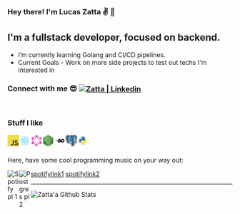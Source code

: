 ### Hey there! I'm Lucas Zatta ✌️ 🍃

## I'm a fullstack developer, focused on backend.
- I’m currently learning Golang and CI/CD pipelines.
- Current Goals - Work on more side projects to test out techs I'm interested in

### Connect with me 😎 [<img align="center" alt="Zatta | Linkedin" width="22px" src="https://cdn.jsdelivr.net/npm/simple-icons@v3/icons/linkedin.svg" />][linkedin]



<br />

### Stuff I like

<img align="left" alt="JavaScript" width="26px" src="https://raw.githubusercontent.com/github/explore/80688e429a7d4ef2fca1e82350fe8e3517d3494d/topics/javascript/javascript.png" />
<img align="left" alt="React" width="26px" src="https://raw.githubusercontent.com/github/explore/80688e429a7d4ef2fca1e82350fe8e3517d3494d/topics/react/react.png" />
<img align="left" alt="GraphQL" width="26px" src="https://raw.githubusercontent.com/github/explore/80688e429a7d4ef2fca1e82350fe8e3517d3494d/topics/graphql/graphql.png" />
<img align="left" alt="Node.js" width="26px" src="https://raw.githubusercontent.com/github/explore/80688e429a7d4ef2fca1e82350fe8e3517d3494d/topics/nodejs/nodejs.png" />
<img align="left" alt="Go" width="26px" src="https://raw.githubusercontent.com/github/explore/80688e429a7d4ef2fca1e82350fe8e3517d3494d/topics/go/go.png" />
<img align="left" alt="Postgres" width="26px" src="https://raw.githubusercontent.com/github/explore/80688e429a7d4ef2fca1e82350fe8e3517d3494d/topics/postgresql/postgresql.png" />
<img align="left" alt="Python" width="26px" src="https://raw.githubusercontent.com/github/explore/80688e429a7d4ef2fca1e82350fe8e3517d3494d/topics/python/python.png" />


<br />
<br />

Here, have some cool programming music on your way out:

<img align="left"  alt="Spotify pl 1" width="26px" src="https://cdn.jsdelivr.net/npm/simple-icons@3.13.0/icons/spotify.svg" />[spotifylink1]
<img align="left" alt="Postgres pl 2" width="26px" src="https://cdn.jsdelivr.net/npm/simple-icons@3.13.0/icons/spotify.svg" />[spotifylink2]

---
<img align="left" alt="Zatta'a Github Stats" src="https://github-readme-stats.vercel.app/api?username=LucasZatta&show_icons=true&hide_border=true" />

[linkedin]: https://www.linkedin.com/in/lucaszatta/
[spotifylink1]:https://open.spotify.com/playlist/46KxCYstSaUVGFROMDPCgs?si=299cca2e305d4ec9
[spotifylink2]:https://open.spotify.com/playlist/6rz6uZGI2sewkwBpOrICSY?si=55491610fad74c22
